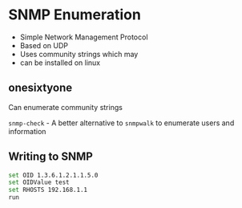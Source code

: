 # SNMP Enumeration
- Simple Network Management Protocol
- Based on UDP
- Uses community strings which may 
- can be installed on linux


## onesixtyone
Can enumerate community strings

`snmp-check` - A better alternative to `snmpwalk` to enumerate users and information

## Writing to SNMP
```sh
set OID 1.3.6.1.2.1.1.5.0
set OIDValue test
set RHOSTS 192.168.1.1
run
```
